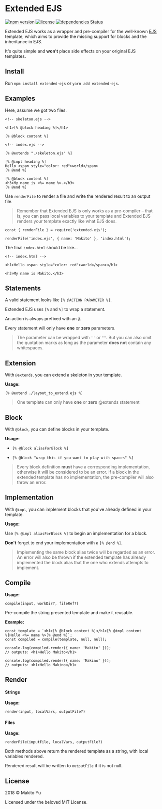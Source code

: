 

# Extended EJS

[![npm version](https://badge.fury.io/js/extended-ejs.svg)](https://www.npmjs.com/package/extended-ejs)
[![license](https://img.shields.io/github/license/SumiMakito/extended-ejs.svg)](LICENSE)
[![dependencies Status](https://david-dm.org/SumiMakito/extended-ejs/status.svg)](https://david-dm.org/SumiMakito/extended-ejs)


Extended EJS works as a wrapper and pre-compiler for the well-known [EJS](https://github.com/mde/ejs) template, which aims to provide the missing support for blocks and the inheritance in EJS.

It's quite simple and **won't** place side effects on your original EJS templates.


## Install

Run `npm install extended-ejs` or `yarn add extended-ejs`.

## Examples

Here, assume we got two files. 

```
<!-- skeleton.ejs -->

<h1>[% @block heading %]</h1>

[% @block content %]
```

```
<!-- index.ejs -->

[% @extends "./skeleton.ejs" %]

[% @impl heading %]
Hello <span style="color: red">world</span>
[% @end %]

[% @block content %]
<h3>My name is <%= name %>.</h3>
[% @end %]
```

Use `renderFile` to render a file and write the rendered result to an output file.

> Remember that Extended EJS is only works as a pre-compiler – that is, you can pass local variables to your template and Extended EJS renders your template exactly like what EJS does.

```
const { renderFile } = require('extended-ejs');

renderFile('index.ejs', { name: 'Makito' }, 'index.html');
```

The final `index.html` should be like...

```
<!-- index.html -->

<h1>Hello <span style="color: red">world</span></h1>

<h3>My name is Makito.</h3>
```

## Statements

A valid statement looks like `[% @ACTION PARAMETER %]`.

Extended EJS uses `[%` and `%]` to wrap a statement.

An action is always prefixed with an `@`.

Every statement will only have **one** or **zero** parameters.

> The parameter can be wrapped with `''` or  `""`. But you can also omit the quotation marks as long as the parameter **does not** contain any whitespaces.

## Extension

With `@extends`, you can extend a skeleton in your template.

**Usage:**

`[% @extend ./layout_to_extend.ejs %]`

> One template can only have **one** or **zero** @extends statement

## Block

With `@block`, you can define blocks in your template.

**Usage:**

- `[% @block aliasForBlock %]`

- `[% @block "wrap this if you want to play with spaces" %]`

> Every block definition **must** have a corresponding implementation, otherwise it will be considered to be an error. If a block in the extended template has no implementation, the pre-compiler will also throw an error.

## Implementation

With `@impl`, you can implement blocks that you've already defined in your template.

**Usage:**

Use `[% @impl aliasForBlock %]` to begin an implementation for a block.

**Don't** forget to end your implementation with a `[% @end %]`.

> Implementing the same block alias twice will be regarded as an error. An error will also be thrown if the extended template has already implemented the block alias that the one who extends attempts to implement.

## Compile

**Usage:**

```
compile(input, workDir?, fileRef?)
```

Pre-compile the string presented template and make it reusable.

**Example:**

```
const template = `<h1>[% @block content %]</h1>[% @impl content %]Hello <%= name %>[% @end %]`;
const compiled = compile(template, null, null);

console.log(compiled.render({ name: 'Makito' }));
// outputs: <h1>Hello Makito</h1>

console.log(compiled.render({ name: 'Makino' }));
// outputs: <h1>Hello Makino</h1>
```

## Render

#### Strings

**Usage:**

```
render(input, localVars, outputFile?)
```

#### Files

**Usage:**

```
renderFile(inputFile, localVars, outputFile?)
```

Both methods above return the rendered template as a string, with local variables rendered.

Rendered result will be written to  `outputFile` if it is not null.


## License

2018 &copy; Makito Yu

Licensed under the beloved MIT License.


